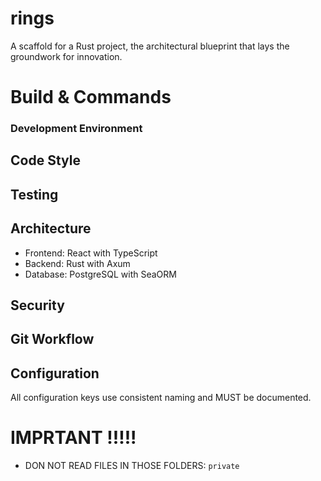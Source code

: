 # rings

A scaffold for a Rust project, the architectural blueprint that lays the groundwork for innovation.

# Build & Commands

 

### Development Environment

 

## Code Style
 
## Testing

 

## Architecture

- Frontend: React with TypeScript
- Backend: Rust with Axum
- Database: PostgreSQL with SeaORM 

## Security
 

## Git Workflow
 

## Configuration
 
All configuration keys use consistent naming and MUST be documented.


# IMPRTANT !!!!!
- DON NOT READ FILES IN THOSE FOLDERS: `private`

